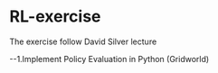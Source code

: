 # RL-exercise
The exercise follow David Silver lecture


--1.Implement Policy Evaluation in Python (Gridworld)

